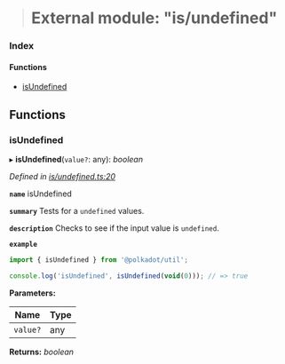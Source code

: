 > # External module: "is/undefined"

### Index

#### Functions

* [isUndefined](_is_undefined_.md#isundefined)

## Functions

###  isUndefined

▸ **isUndefined**(`value?`: any): *boolean*

*Defined in [is/undefined.ts:20](https://github.com/polkadot-js/common/blob/df8c103/packages/util/src/is/undefined.ts#L20)*

**`name`** isUndefined

**`summary`** Tests for a `undefined` values.

**`description`** 
Checks to see if the input value is `undefined`.

**`example`** 
<BR>

```javascript
import { isUndefined } from '@polkadot/util';

console.log('isUndefined', isUndefined(void(0))); // => true
```

**Parameters:**

Name | Type |
------ | ------ |
`value?` | any |

**Returns:** *boolean*